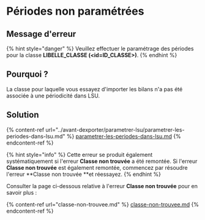 # Périodes non paramétrées

## Message d'erreur

{% hint style="danger" %}
Veuillez effectuer le paramétrage des périodes pour la classe **LIBELLE_CLASSE (\<id=ID_CLASSE>)**.
{% endhint %}

## Pourquoi ?

La classe pour laquelle vous essayez d'importer les bilans n'a pas été associée à une périodicité dans LSU.

## Solution

{% content-ref url="../avant-dexporter/parametrer-lsu/parametrer-les-periodes-dans-lsu.md" %}
[parametrer-les-periodes-dans-lsu.md](../avant-dexporter/parametrer-lsu/parametrer-les-periodes-dans-lsu.md)
{% endcontent-ref %}

{% hint style="info" %}
Cette erreur se produit également systématiquement si l'erreur **Classe non trouvée** a été remontée. Si l'erreur **Classe non trouvée** est également remontée, commencez par résoudre l'erreur **Classe non trouvée **et réessayez.
{% endhint %}

Consulter la page ci-dessous relative à l'erreur **Classe non trouvée** pour en savoir plus :

{% content-ref url="classe-non-trouvee.md" %}
[classe-non-trouvee.md](classe-non-trouvee.md)
{% endcontent-ref %}
